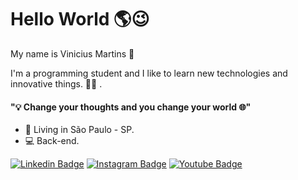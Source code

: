 # Hello World 🌎😉
 
My name is Vinicius Martins 🙌
  
I'm a programming student and I like to learn new technologies and innovative things. 👨‍💻 .
#### "💡 Change your thoughts and you change your world 🌐"
- 📌 Living in São Paulo - SP.
- 💻 Back-end.

 [![Linkedin Badge](https://img.shields.io/badge/-LinkedIn-blue?style=flat-square&logo=Linkedin&logoColor=white&link=https://www.linkedin.com/in/vinicius-martins1/)](https://www.linkedin.com/in/isadora-rodrigues-stangarlin-48402b141/) [![Instagram Badge](https://img.shields.io/badge/-Instagram-purple?style=flat-square&logo=Instagram&logoColor=white&link=https://www.instagram.com/vinycius__m/)](https://www.instagram.com/papodedev/) [![Youtube Badge](https://img.shields.io/badge/-Youtube-FF0000?style=flat-square&labelColor=FF0000&logo=youtube&logoColor=white&link=https://www.youtube.com/c/umpoucodejuizo/)](https://www.youtube.com/channel/UCRhKK6VrISnIWPJjYxBPKnA/videos)
